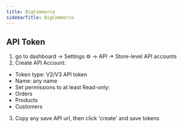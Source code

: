 ```yaml
---
title: BigCommerce
sidebarTitle: BigCommerce
---
```


## API Token
1. go to dashboard -> Settings ⚙️ -> API -> Store-level API accounts
2. Create API Account: 
 - Token type: V2/V3 API token
 - Name: any name
 - Set permissions to at least Read-only:
  - Orders
  - Products
  - Customers
3. Copy any save API url, then click 'create' and save tokens
